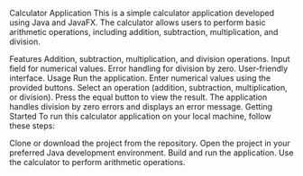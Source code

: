 Calculator Application
This is a simple calculator application developed using Java and JavaFX. The calculator allows users to perform basic arithmetic operations, including addition, subtraction, multiplication, and division.

Features
Addition, subtraction, multiplication, and division operations.
Input field for numerical values.
Error handling for division by zero.
User-friendly interface.
Usage
Run the application.
Enter numerical values using the provided buttons.
Select an operation (addition, subtraction, multiplication, or division).
Press the equal button to view the result.
The application handles division by zero errors and displays an error message.
Getting Started
To run this calculator application on your local machine, follow these steps:

Clone or download the project from the repository.
Open the project in your preferred Java development environment.
Build and run the application.
Use the calculator to perform arithmetic operations.
